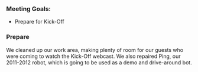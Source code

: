 ### Meeting Goals:
* Prepare for Kick-Off

 

### Prepare
We cleaned up our work area, making plenty of room for our guests who were coming to watch the Kick-Off webcast. We also repaired Ping, our 2011-2012 robot, which is going to be used as a demo and drive-around bot.
